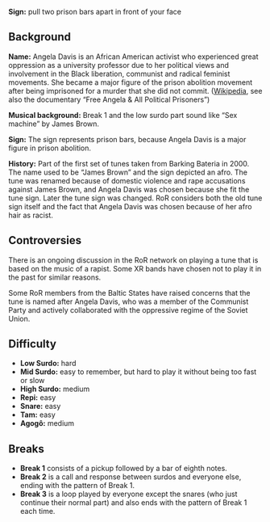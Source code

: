 **Sign:** pull two prison bars apart in front of your face

## Background

**Name:** Angela Davis is an African American activist who experienced great oppression as a university professor due to her political views and involvement in the Black liberation, communist and radical feminist movements. She became a major figure of the prison abolition movement after being imprisoned for a murder that she did not commit. ([Wikipedia](https://en.wikipedia.org/wiki/Angela_Davis), see also the documentary “Free Angela & All Political Prisoners”)

**Musical background:** Break 1 and the low surdo part sound like “Sex machine” by James Brown.

**Sign:** The sign represents prison bars, because Angela Davis is a major figure in prison abolition.

**History:** Part of the first set of tunes taken from Barking Bateria in 2000. The name used to be “James Brown” and the sign depicted an afro. The tune was renamed because of domestic violence and rape accusations against James Brown, and Angela Davis was chosen because she fit the tune sign. Later the tune sign was changed. RoR considers both the old tune sign itself and the fact that Angela Davis was chosen because of her afro hair as racist.

## Controversies

There is an ongoing discussion in the RoR network on playing a tune that is based on the music of a rapist. Some XR bands have chosen not to play it in the past for similar reasons.

Some RoR members from the Baltic States have raised concerns that the tune is named after Angela Davis, who was a member of the Communist Party and actively collaborated with the oppressive regime of the Soviet Union.

## Difficulty

* **Low Surdo:** hard
* **Mid Surdo:** easy to remember, but hard to play it without being too fast or slow
* **High Surdo:** medium
* **Repi:** easy
* **Snare:** easy
* **Tam:** easy
* **Agogô:** medium

## Breaks

* **Break 1** consists of a pickup followed by a bar of eighth notes.
* **Break 2** is a call and response between surdos and everyone else, ending with the pattern of Break 1.
* **Break 3** is a loop played by everyone except the snares (who just continue their normal part) and also ends with the pattern of Break 1 each time.
